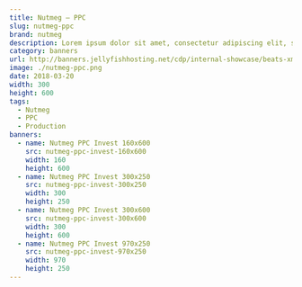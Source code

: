 ```yaml
---
title: Nutmeg – PPC
slug: nutmeg-ppc
brand: nutmeg
description: Lorem ipsum dolor sit amet, consectetur adipiscing elit, sed do eiusmod tempor incididunt ut labore et dolore magna aliqua.
category: banners
url: http://banners.jellyfishhosting.net/cdp/internal-showcase/beats-xmas-selector/#970x250-v1
image: ./nutmeg-ppc.png
date: 2018-03-20
width: 300
height: 600
tags:
  - Nutmeg
  - PPC
  - Production
banners:
  - name: Nutmeg PPC Invest 160x600
    src: nutmeg-ppc-invest-160x600
    width: 160
    height: 600
  - name: Nutmeg PPC Invest 300x250
    src: nutmeg-ppc-invest-300x250
    width: 300
    height: 250
  - name: Nutmeg PPC Invest 300x600
    src: nutmeg-ppc-invest-300x600
    width: 300
    height: 600
  - name: Nutmeg PPC Invest 970x250
    src: nutmeg-ppc-invest-970x250
    width: 970
    height: 250
---
```

